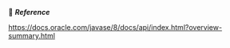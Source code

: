 :beginner: _**Reference**_  


https://docs.oracle.com/javase/8/docs/api/index.html?overview-summary.html